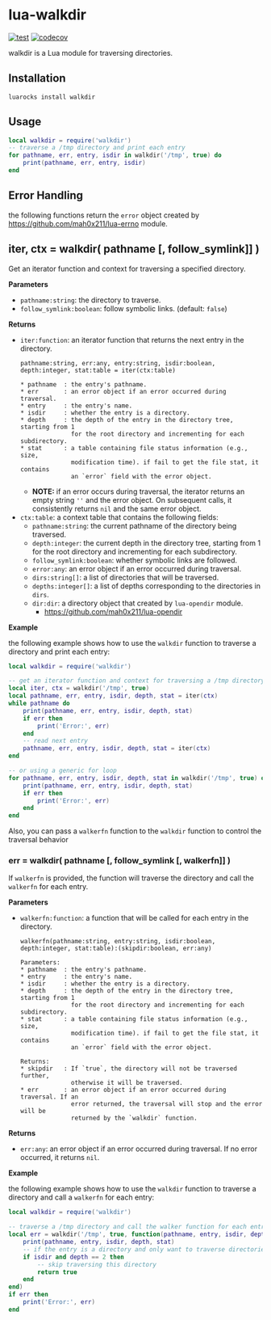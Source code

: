 # lua-walkdir

[![test](https://github.com/mah0x211/lua-walkdir/actions/workflows/test.yml/badge.svg)](https://github.com/mah0x211/lua-walkdir/actions/workflows/test.yml)
[![codecov](https://codecov.io/gh/mah0x211/lua-walkdir/branch/master/graph/badge.svg)](https://codecov.io/gh/mah0x211/lua-walkdir)

walkdir is a Lua module for traversing directories.


## Installation

```
luarocks install walkdir
```

## Usage

```lua
local walkdir = require('walkdir')
-- traverse a /tmp directory and print each entry
for pathname, err, entry, isdir in walkdir('/tmp', true) do
    print(pathname, err, entry, isdir)
end
```

## Error Handling

the following functions return the `error` object created by https://github.com/mah0x211/lua-errno module.


## iter, ctx = walkdir( pathname [, follow_symlink]] )

Get an iterator function and context for traversing a specified directory.

**Parameters**

- `pathname:string`: the directory to traverse.
- `follow_symlink:boolean`: follow symbolic links. (default: `false`)

**Returns**

- `iter:function`: an iterator function that returns the next entry in the directory.
    ```
    pathname:string, err:any, entry:string, isdir:boolean, depth:integer, stat:table = iter(ctx:table)

    * pathname  : the entry's pathname.
    * err       : an error object if an error occurred during traversal.
    * entry     : the entry's name.
    * isdir     : whether the entry is a directory.
    * depth     : the depth of the entry in the directory tree, starting from 1 
                  for the root directory and incrementing for each subdirectory.
    * stat      : a table containing file status information (e.g., size, 
                  modification time). if fail to get the file stat, it contains 
                  an `error` field with the error object.
    ```
    - **NOTE:** if an error occurs during traversal, the iterator returns an 
                empty string `''` and the error object. On subsequent calls, 
                it consistently returns `nil` and the same error object.
- `ctx:table`: a context table that contains the following fields:
    - `pathname:string`: the current pathname of the directory being traversed.
    - `depth:integer`: the current depth in the directory tree, starting from 1 for the root directory and incrementing for each subdirectory.
    - `follow_symlink:boolean`: whether symbolic links are followed.
    - `error:any`: an error object if an error occurred during traversal.
    - `dirs:string[]`: a list of directories that will be traversed.
    - `depths:integer[]`: a list of depths corresponding to the directories in `dirs`.    
    - `dir:dir`: a directory object that created by `lua-opendir` module.
        - https://github.com/mah0x211/lua-opendir

**Example**

the following example shows how to use the `walkdir` function to traverse a directory and print each entry:

```lua
local walkdir = require('walkdir')

-- get an iterator function and context for traversing a /tmp directory
local iter, ctx = walkdir('/tmp', true)
local pathname, err, entry, isdir, depth, stat = iter(ctx)
while pathname do
    print(pathname, err, entry, isdir, depth, stat)
    if err then
        print('Error:', err)
    end
    -- read next entry
    pathname, err, entry, isdir, depth, stat = iter(ctx)
end

-- or using a generic for loop
for pathname, err, entry, isdir, depth, stat in walkdir('/tmp', true) do
    print(pathname, err, entry, isdir, depth, stat)
    if err then
        print('Error:', err)
    end
end
```

Also, you can pass a `walkerfn` function to the `walkdir` function to control the traversal behavior

### err = walkdir( pathname [, follow_symlink [, walkerfn]] )

If `walkerfn` is provided, the function will traverse the directory and call the `walkerfn` for each entry.

**Parameters**

- `walkerfn:function`: a function that will be called for each entry in the directory.
    ```
    walkerfn(pathname:string, entry:string, isdir:boolean, depth:integer, stat:table):(skipdir:boolean, err:any)

    Parameters:
    * pathname  : the entry's pathname.
    * entry     : the entry's name.
    * isdir     : whether the entry is a directory.
    * depth     : the depth of the entry in the directory tree, starting from 1 
                  for the root directory and incrementing for each subdirectory.
    * stat      : a table containing file status information (e.g., size, 
                  modification time). if fail to get the file stat, it contains 
                  an `error` field with the error object.

    Returns:
    * skipdir   : If `true`, the directory will not be traversed further, 
                  otherwise it will be traversed.
    * err       : an error object if an error occurred during traversal. If an 
                  error returned, the traversal will stop and the error will be 
                  returned by the `walkdir` function.
    ```

**Returns**

- `err:any`: an error object if an error occurred during traversal. If no error occurred, it returns `nil`.

**Example**

the following example shows how to use the `walkdir` function to traverse a directory and call a `walkerfn` for each entry:

```lua
local walkdir = require('walkdir')

-- traverse a /tmp directory and call the walker function for each entry
local err = walkdir('/tmp', true, function(pathname, entry, isdir, depth, stat)
    print(pathname, entry, isdir, depth, stat)
    -- if the entry is a directory and only want to traverse directories up to depth 2
    if isdir and depth == 2 then
        -- skip traversing this directory
        return true
    end
end)
if err then
    print('Error:', err)
end
```

